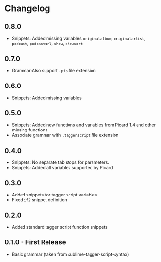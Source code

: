 # Changelog

## 0.8.0
* Snippets: Added missing variables `originalalbum`, `originalartist`,
            `podcast`, `podcasturl`, `show`, `showsort`

## 0.7.0
* Grammar:Also support `.pts` file extension

## 0.6.0
* Snippets: Added missing variables

## 0.5.0
* Snippets: Added new functions and variables from Picard 1.4 and other
            missing functions
* Associate grammar with `.taggerscript` file extension

## 0.4.0
* Snippets: No separate tab stops for parameters.
* Snippets: Added all variables supported by Picard

## 0.3.0
* Added snippets for tagger script variables
* Fixed `if2` snippet definition

## 0.2.0
* Added standard tagger script function snippets

## 0.1.0 - First Release
* Basic grammar (taken from sublime-tagger-script-syntax)
